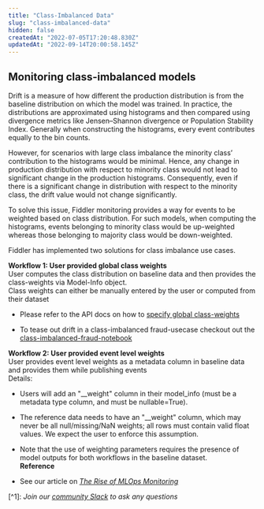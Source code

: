 ```yaml
---
title: "Class-Imbalanced Data"
slug: "class-imbalanced-data"
hidden: false
createdAt: "2022-07-05T17:20:48.830Z"
updatedAt: "2022-09-14T20:00:58.145Z"
---
```

## Monitoring class-imbalanced models

Drift is a measure of how different the production distribution is from the baseline distribution on which the model was trained. In practice, the distributions are approximated using histograms and then compared using divergence metrics like Jensen–Shannon divergence or Population Stability Index. Generally when constructing the histograms, every event contributes equally to the bin counts.

However, for scenarios with large class imbalance the minority class’ contribution to the histograms would be minimal. Hence, any change in production distribution with respect to minority class would not lead to significant change in the production histograms. Consequently, even if there is a significant change in distribution with respect to the minority class, the drift value would not change significantly.

To solve this issue, Fiddler monitoring provides a way for events to be weighted based on class distribution. For such models, when computing the histograms, events belonging to minority class would be up-weighted whereas those belonging to majority class would be down-weighted.

Fiddler has implemented two solutions for class imbalance use cases.

**Workflow 1: User provided global class weights**  
User computes the class distribution on baseline data and then provides the class-weights via Model-Info object.  
Class weights can either be manually entered by the user or computed from their dataset

- Please refer to the API docs on how to [specify global class-weights](/reference/fdlweightingparams)

- To tease out drift in a class-imbalanced fraud-usecase checkout out the [class-imbalanced-fraud-notebook](https://colab.research.google.com/github/fiddler-labs/fiddler-samples/blob/master/content_root/tutorial/business-use-cases/class-imbalance/class_weighted_drift.ipynb)

**Workflow 2: User provided event level weights**  
User provides event level weights as a metadata column in baseline data and provides them while publishing events  
Details:

- Users will add an "\_\_weight" column in their model_info (must be a metadata type column, and must be nullable=True).

- The reference data needs to have an "\_\_weight" column, which may never be all null/missing/NaN  weights; all rows must contain valid float values. We expect the user to enforce this assumption.

- Note that the use of weighting parameters requires the presence of model outputs for both workflows in the baseline dataset.  
  **Reference**

- See our article on [_The Rise of MLOps Monitoring_](https://www.fiddler.ai/blog/the-rise-of-mlops-monitoring)

[^1]\: _Join our [community Slack](https://www.fiddler.ai/slackinvite) to ask any questions_
